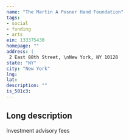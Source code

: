 ```yaml
---
name: "The Martin A Posner Hand Foundation"
tags:
- social
- funding
- arts
ein: 133375430
homepage: ""
address: |
 2 East 88th Street, \nNew York, NY 10128
state: "NY"
city: "New York"
lng: 
lat: 
description: ""
is_501c3: 
---
```


## Long description

Investment advisory fees
